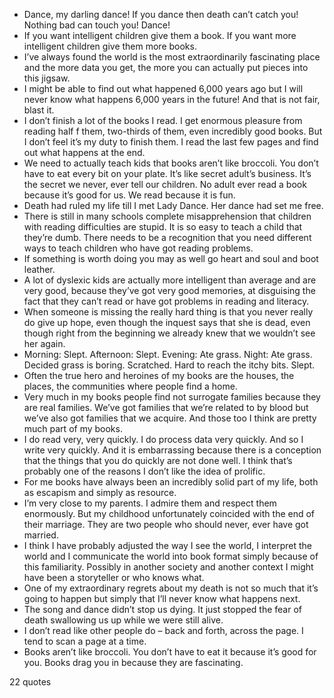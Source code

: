  - Dance, my darling dance! If you dance then death can’t catch you! Nothing bad can touch you! Dance!
 - If you want intelligent children give them a book. If you want more intelligent children give them more books.
 - I’ve always found the world is the most extraordinarily fascinating place and the more data you get, the more you can actually put pieces into this jigsaw.
 - I might be able to find out what happened 6,000 years ago but I will never know what happens 6,000 years in the future! And that is not fair, blast it.
 - I don’t finish a lot of the books I read. I get enormous pleasure from reading half f them, two-thirds of them, even incredibly good books. But I don’t feel it’s my duty to finish them. I read the last few pages and find out what happens at the end.
 - We need to actually teach kids that books aren’t like broccoli. You don’t have to eat every bit on your plate. It’s like secret adult’s business. It’s the secret we never, ever tell our children. No adult ever read a book because it’s good for us. We read because it is fun.
 - Death had ruled my life till I met Lady Dance. Her dance had set me free.
 - There is still in many schools complete misapprehension that children with reading difficulties are stupid. It is so easy to teach a child that they’re dumb. There needs to be a recognition that you need different ways to teach children who have got reading problems.
 - If something is worth doing you may as well go heart and soul and boot leather.
 - A lot of dyslexic kids are actually more intelligent than average and are very good, because they’ve got very good memories, at disguising the fact that they can’t read or have got problems in reading and literacy.
 - When someone is missing the really hard thing is that you never really do give up hope, even though the inquest says that she is dead, even though right from the beginning we already knew that we wouldn’t see her again.
 - Morning: Slept. Afternoon: Slept. Evening: Ate grass. Night: Ate grass. Decided grass is boring. Scratched. Hard to reach the itchy bits. Slept.
 - Often the true hero and heroines of my books are the houses, the places, the communities where people find a home.
 - Very much in my books people find not surrogate families because they are real families. We’ve got families that we’re related to by blood but we’ve also got families that we acquire. And those too I think are pretty much part of my books.
 - I do read very, very quickly. I do process data very quickly. And so I write very quickly. And it is embarrassing because there is a conception that the things that you do quickly are not done well. I think that’s probably one of the reasons I don’t like the idea of prolific.
 - For me books have always been an incredibly solid part of my life, both as escapism and simply as resource.
 - I’m very close to my parents. I admire them and respect them enormously. But my childhood unfortunately coincided with the end of their marriage. They are two people who should never, ever have got married.
 - I think I have probably adjusted the way I see the world, I interpret the world and I communicate the world into book format simply because of this familiarity. Possibly in another society and another context I might have been a storyteller or who knows what.
 - One of my extraordinary regrets about my death is not so much that it’s going to happen but simply that I’ll never know what happens next.
 - The song and dance didn’t stop us dying. It just stopped the fear of death swallowing us up while we were still alive.
 - I don’t read like other people do – back and forth, across the page. I tend to scan a page at a time.
 - Books aren’t like broccoli. You don’t have to eat it because it’s good for you. Books drag you in because they are fascinating.

22 quotes